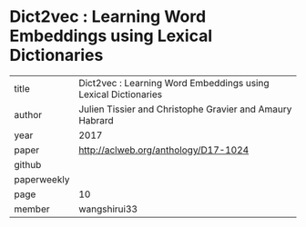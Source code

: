 # Dict2vec : Learning Word Embeddings using Lexical Dictionaries

|  |  |
| :--- | :--- |
| title | Dict2vec : Learning Word Embeddings using Lexical Dictionaries |
| author | Julien Tissier and Christophe Gravier and Amaury Habrard|
| year | 2017 |
| paper |   http://aclweb.org/anthology/D17-1024 |
| github |  |
| paperweekly |  |
| page | 10 |
| member | wangshirui33 |
